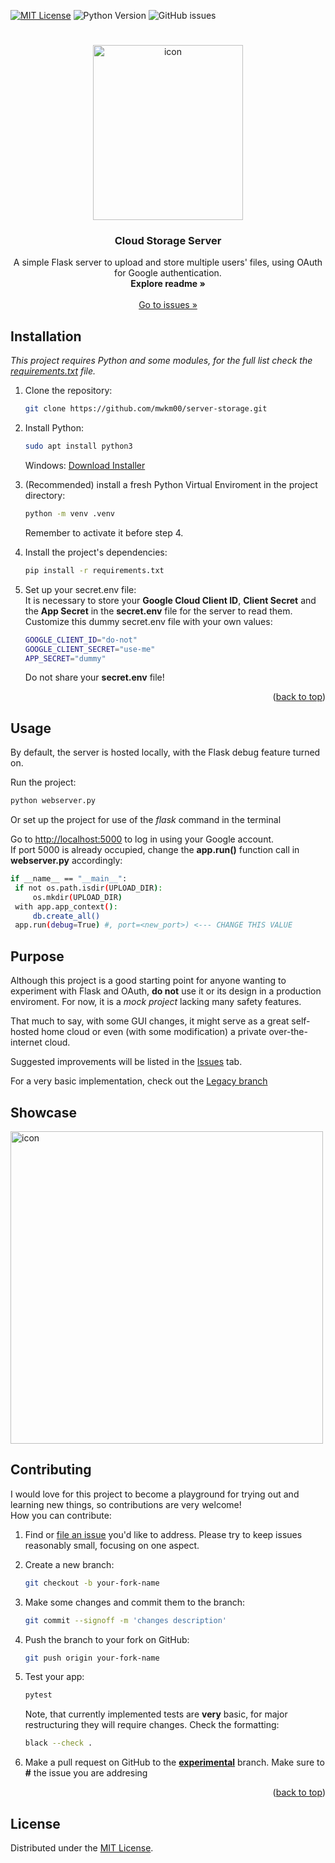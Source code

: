 <a name="readme-top"></a>
[![MIT License](https://img.shields.io/badge/License-MIT-green.svg)](https://choosealicense.com/licenses/mit/)
![Python Version](https://img.shields.io/pypi/pyversions/authlib)
![GitHub issues](https://img.shields.io/github/issues/mwkm00/server-storage)

#

<div align="center">
  <a>
    <img src="./misc/icon.png" alt="icon" width="240" height="280">
  </a>

  <h3 align="center">Cloud Storage Server</h3>

  <p align="center">
    A simple Flask server to upload and store multiple users' files, using OAuth for Google authentication.
    <br />
    <a><strong>Explore readme »</strong></a>
    <br />
    <br />
    <a href="https://github.com/mwkm00/server-storage/issues">Go to issues »</a>
  </p>
</div>

## Installation

_This project requires Python and some modules, for the full list check the <a href="https://github.com/mwkm00/server-storage/blob/experimental/requirements.txt">requirements.txt</a> file._

1. Clone the repository: 
   ```sh
   git clone https://github.com/mwkm00/server-storage.git
   ```
       
2. Install Python:    
   ```bash
   sudo apt install python3
   ```
   Windows: <a href="https://www.python.org/downloads/">Download Installer</a>    
        
3. (Recommended) install a fresh Python Virtual Enviroment in the project directory:
   ```bash
   python -m venv .venv
   ```    
   Remember to activate it before step 4.
       
4. Install the project's dependencies: 
   ```bash
   pip install -r requirements.txt
   ```
       
5. Set up your secret.env file:       
   It is necessary to store your **Google Cloud Client ID**, **Client Secret** and the **App Secret** in the **secret.env** file for the server to read them.
   Customize this dummy secret.env file with your own values:

   ```bash
   GOOGLE_CLIENT_ID="do-not"
   GOOGLE_CLIENT_SECRET="use-me"
   APP_SECRET="dummy"
   ```

   Do not share your **secret.env** file!
   <p align="right">(<a href="#readme-top">back to top</a>)</p> 
## Usage
   By default, the server is hosted locally, with the Flask debug feature turned on.
   
   Run the project: 
   ```bash
   python webserver.py
   ```
   Or set up the project for use of the _flask_ command in the terminal        
     
      
   Go to <a href="http://localhost:5000">http://localhost:5000</a> to log in using your Google account.     
   If port 5000 is already occupied, change the **app.run()** function call in **webserver.py** accordingly:
   
   ```bash
   if __name__ == "__main__":   
    if not os.path.isdir(UPLOAD_DIR):   
        os.mkdir(UPLOAD_DIR)   
    with app.app_context():   
        db.create_all()   
    app.run(debug=True) #, port=<new_port>) <--- CHANGE THIS VALUE   
   ```

## Purpose   
Although this project is a good starting point for anyone wanting to experiment with Flask and OAuth, __do not__ use it
or its design in a production enviroment. For now, it is a _mock project_ lacking many safety features.    

That much to say, with some GUI changes, it might serve as a great self-hosted home cloud or even (with some modification) a private over-the-internet cloud.   
    
Suggested improvements will be listed in the <a href="https://github.com/mwkm00/server-storage/issues">Issues</a> tab.       
    
For a very basic implementation, check out the <a href="https://github.com/mwkm00/server-storage/tree/legacy">Legacy branch</a>    

## Showcase
  <a>
    <img src="./misc/showcase.gif" alt="icon" width="500" height="500">
  </a>

## Contributing
I would love for this project to become a playground for trying out and learning new things, so
contributions are very welcome!   
How you can contribute:   

1. Find or <a href="https://github.com/mwkm00/server-storage/issues">file an issue</a> you'd like to address. Please try to keep issues reasonably small, focusing on one aspect.

2. Create a new branch:
   ```sh
   git checkout -b your-fork-name
   ```
3. Make some changes and commit them to the branch:
   ```sh
   git commit --signoff -m 'changes description'
   ```
4. Push the branch to your fork on GitHub:
   ```sh
   git push origin your-fork-name
   ```  
5. Test your app:   
   ```sh
   pytest
   ```  
   Note, that currently implemented tests are **very** basic, for major restructuring they will
   require changes.
   Check the formatting:
   ```sh
   black --check .
   ```  

7. Make a pull request on GitHub to the <a href="https://github.com/mwkm00/server-storage/tree/experimental"><strong>experimental</strong></a> branch. Make sure to **#** the issue you are addresing

<p align="right">(<a href="#readme-top">back to top</a>)</p>

## License

Distributed under the <a href="https://choosealicense.com/licenses/mit/">MIT License</a>.

